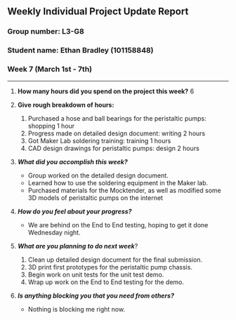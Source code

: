 ## Weekly Individual Project Update Report
### Group number: L3-G8
### Student name: Ethan Bradley (101158848)

### Week 7 (March 1st - 7th)
___
1. **How many hours did you spend on the project this week?** 6

2. **Give rough breakdown of hours:**
   1. Purchased a hose and ball bearings for the peristaltic pumps: shopping 1 hour
   2. Progress made on detailed design document: writing 2 hours
   3. Got Maker Lab soldering training: training 1 hours
   4. CAD design drawings for peristaltic pumps: design 2 hours

3. ***What did you accomplish this week?***
   - Group worked on the detailed design document.
   - Learned how to use the soldering equipment in the Maker lab.
   - Purchased materials for the Mocktender, as well as modified some 3D models of peristaltic pumps on the internet
  
4. ***How do you feel about your progress?***
   - We are behind on the End to End testing, hoping to get it done Wednesday night.

5. ***What are you planning to do next week***? 
   1. Clean up detailed design document for the final submission.
   2. 3D print first prototypes for the peristaltic pump chassis.
   3. Begin work on unit tests for the unit test demo.
   4. Wrap up work on the End to End testing for the demo.

6. ***Is anything blocking you that you need from others?*** 
   - Nothing is blocking me right now.

